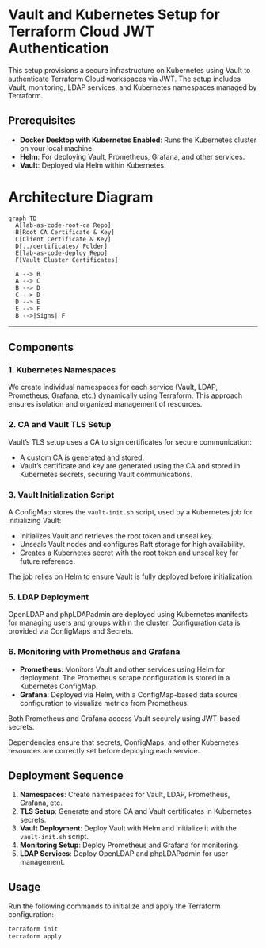 # Vault and Kubernetes Setup for Terraform Cloud JWT Authentication

This setup provisions a secure infrastructure on Kubernetes using Vault to authenticate Terraform Cloud workspaces via JWT. The setup includes Vault, monitoring, LDAP services, and Kubernetes namespaces managed by Terraform.

## Prerequisites

- **Docker Desktop with Kubernetes Enabled**: Runs the Kubernetes cluster on your local machine.
- **Helm**: For deploying Vault, Prometheus, Grafana, and other services.
- **Vault**: Deployed via Helm within Kubernetes.

# Architecture Diagram

~~~mermaid
graph TD
  A[lab-as-code-root-ca Repo]
  B[Root CA Certificate & Key]
  C[Client Certificate & Key]
  D[../certificates/ Folder]
  E[lab-as-code-deploy Repo]
  F[Vault Cluster Certificates]

  A --> B
  A --> C
  B --> D
  C --> D
  D --> E
  E --> F
  B -->|Signs| F
~~~

---

## Components

### 1. **Kubernetes Namespaces**

We create individual namespaces for each service (Vault, LDAP, Prometheus, Grafana, etc.) dynamically using Terraform. This approach ensures isolation and organized management of resources.

### 2. **CA and Vault TLS Setup**

Vault’s TLS setup uses a CA to sign certificates for secure communication:
- A custom CA is generated and stored.
- Vault’s certificate and key are generated using the CA and stored in Kubernetes secrets, securing Vault communications.

### 3. **Vault Initialization Script**

A ConfigMap stores the `vault-init.sh` script, used by a Kubernetes job for initializing Vault:
- Initializes Vault and retrieves the root token and unseal key.
- Unseals Vault nodes and configures Raft storage for high availability.
- Creates a Kubernetes secret with the root token and unseal key for future reference.

The job relies on Helm to ensure Vault is fully deployed before initialization.

### 5. **LDAP Deployment**

OpenLDAP and phpLDAPadmin are deployed using Kubernetes manifests for managing users and groups within the cluster. Configuration data is provided via ConfigMaps and Secrets.

### 6. **Monitoring with Prometheus and Grafana**

- **Prometheus**: Monitors Vault and other services using Helm for deployment. The Prometheus scrape configuration is stored in a Kubernetes ConfigMap.
- **Grafana**: Deployed via Helm, with a ConfigMap-based data source configuration to visualize metrics from Prometheus.

Both Prometheus and Grafana access Vault securely using JWT-based secrets.


Dependencies ensure that secrets, ConfigMaps, and other Kubernetes resources are correctly set before deploying each service.

## Deployment Sequence

1. **Namespaces**: Create namespaces for Vault, LDAP, Prometheus, Grafana, etc.
2. **TLS Setup**: Generate and store CA and Vault certificates in Kubernetes secrets.
3. **Vault Deployment**: Deploy Vault with Helm and initialize it with the `vault-init.sh` script.
4. **Monitoring Setup**: Deploy Prometheus and Grafana for monitoring.
5. **LDAP Services**: Deploy OpenLDAP and phpLDAPadmin for user management.

## Usage

Run the following commands to initialize and apply the Terraform configuration:

```bash
terraform init
terraform apply